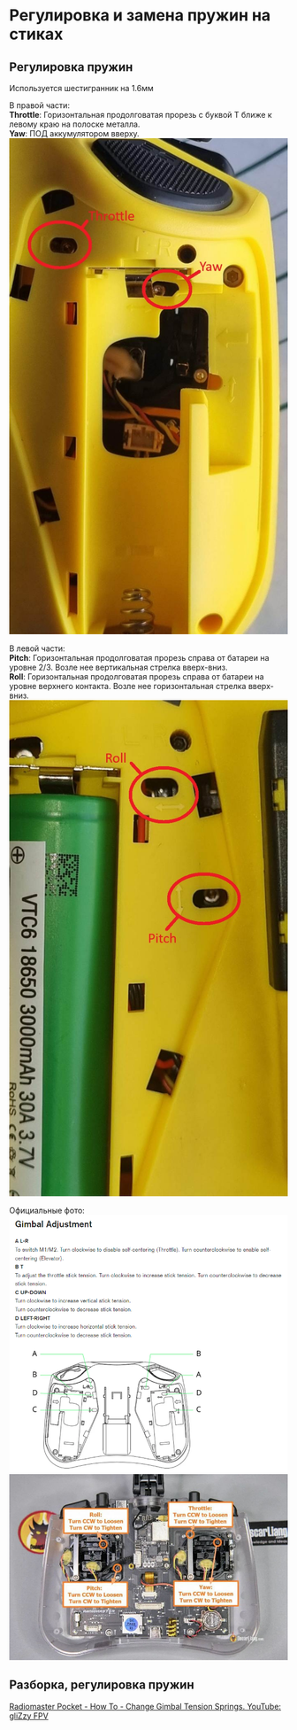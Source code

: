 # Регулировка и замена пружин на стиках

## Регулировка пружин
Используется шестигранник на 1.6мм 

В правой части:  
**Throttle**: Горизонтальная продолговатая прорезь с буквой Т ближе к левому краю на полоске металла.  
**Yaw**: ПОД аккумулятором вверху.  
![](Throttle_Yaw_springs.jpg)

В левой части:  
**Pitch**: Горизонтальная продолговатая прорезь справа от батареи на уровне 2/3. Возле нее вертикальная стрелка вверх-вниз.  
**Roll**: Горизонтальная продолговатая прорезь справа от батареи на уровне верхнего контакта. Возле нее горизонтальная стрелка вверх-вниз.  
![](Pitch_Roll_springs.jpg)

Официальные фото:  
![](PocketSticksAdjust2.png)  
![](PocketSticksAdjust.jpg)

## Разборка, регулировка пружин
[Radiomaster Pocket - How To - Change Gimbal Tension Springs. YouTube: 
gliZzy FPV](https://www.youtube.com/watch?v=F338i3RLih4)
